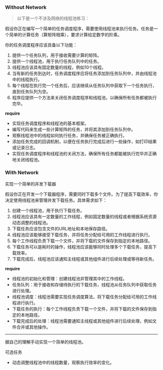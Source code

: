 ### Without Network
> 以下是一个不涉及网络的线程池练习：

假设你正在编写一个简单的任务调度程序，需要使用线程池来执行任务。任务是一个简单的计算任务（算矩阵相乘），要求计算给定数字的阶乘。

你的任务调度程序应该具备以下功能：

1. 提供一个任务队列，用于接收需要计算的矩阵。
2. 提供一个线程池，用于执行任务队列中的任务。
3. 线程池应该具有固定数量的线程，例如10个线程。
4. 当有新的任务到达时，任务调度程序应将任务添加到任务队列中，并由线程池中的线程执行。
5. 每个线程在执行完一个任务后，应该继续从任务队列中获取下一个任务执行，直到任务队列为空。
6. 程序应提供一个方法来关闭任务调度程序和线程池，以确保所有任务都被执行完毕。
 
 


**require**
- 实现任务调度程序和线程池的基本框架。
- 编写代码来生成一些计算矩阵的任务，并将其添加到任务队列中。
- 观察线程池中的线程如何执行任务，并确保任务被正确执行。
- 添加任务完成的回调机制，以便在任务执行完成后进行一些操作，如打印结果或记录日志。
- 实现任务调度程序和线程池的关闭方法，确保所有任务都能被执行完毕并正确地关闭线程池。

### With Network

实现一个简单的并发下载器

假设你正在开发一个下载器程序，需要同时下载多个文件。为了提高下载效率，你决定使用线程池来管理并发下载任务。具体需求如下：

1. 创建一个线程池，用于执行下载任务。
2. 线程池应该具有一定数量的工作线程，例如固定数量的线程或者根据系统资源动态调整的线程池。
3. 下载任务应该包含文件的URL地址和本地保存路径。
4. 线程池应该能够接受下载任务，并将任务分配给可用的工作线程进行执行。
5. 每个工作线程负责下载一个文件，并将下载的文件保存到指定的本地路径。
6. 下载任务可以是耗时的操作，线程池应该能够同时处理多个下载任务，提高下载效率。
7. 下载完成后，线程池应该通知主线程或其他组件进行后续处理或等待新任务。

**require**
- 线程池的初始化和管理：创建线程池并管理其中的工作线程。
- 任务队列：用于接收和存储待执行的下载任务，线程池从任务队列中获取任务进行处理。
- 线程池调度：线程池需要实现任务调度算法，将下载任务分配给可用的工作线程进行执行。
- 下载任务的执行：每个工作线程负责下载一个文件，并将下载的文件保存到指定的本地路径。
- 下载完成后的处理：线程池需要通知主线程或其他组件进行后续处理，例如文件合并或其他操作。

--- 

据自己的理解手动实现一个简单的线程池。

可选任务
- 动态调整线程池中的线程数量，观察执行效率的变化。

